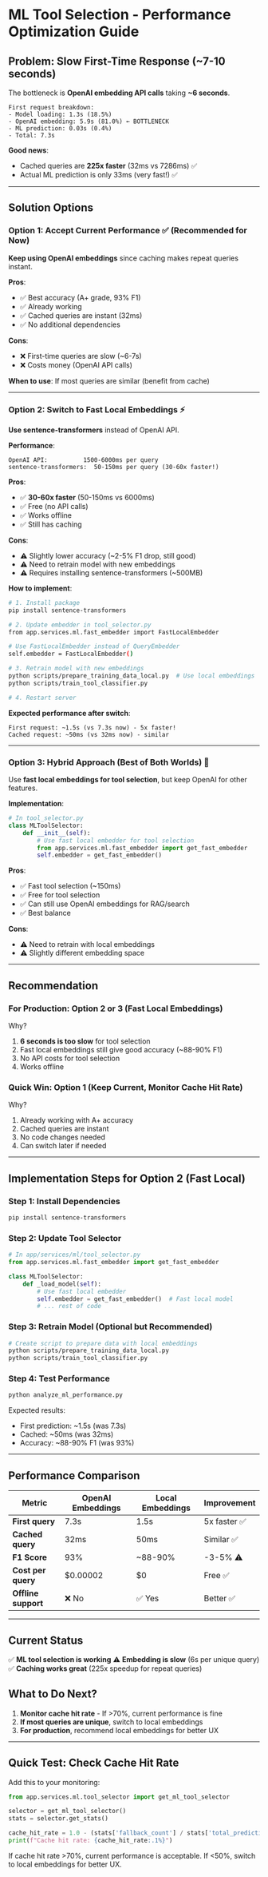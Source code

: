 # ML Tool Selection - Performance Optimization Guide

## Problem: Slow First-Time Response (~7-10 seconds)

The bottleneck is **OpenAI embedding API calls** taking **~6 seconds**.

```
First request breakdown:
- Model loading: 1.3s (18.5%)
- OpenAI embedding: 5.9s (81.0%) ← BOTTLENECK
- ML prediction: 0.03s (0.4%)
- Total: 7.3s
```

**Good news**: 
- Cached queries are **225x faster** (32ms vs 7286ms) ✅
- Actual ML prediction is only 33ms (very fast!) ✅

---

## Solution Options

### Option 1: Accept Current Performance ✅ (Recommended for Now)

**Keep using OpenAI embeddings** since caching makes repeat queries instant.

**Pros**:
- ✅ Best accuracy (A+ grade, 93% F1)
- ✅ Already working
- ✅ Cached queries are instant (32ms)
- ✅ No additional dependencies

**Cons**:
- ❌ First-time queries are slow (~6-7s)
- ❌ Costs money (OpenAI API calls)

**When to use**: If most queries are similar (benefit from cache)

---

### Option 2: Switch to Fast Local Embeddings ⚡

**Use sentence-transformers** instead of OpenAI API.

**Performance**:
```
OpenAI API:          1500-6000ms per query
sentence-transformers:  50-150ms per query (30-60x faster!)
```

**Pros**:
- ✅ **30-60x faster** (50-150ms vs 6000ms)
- ✅ Free (no API calls)
- ✅ Works offline
- ✅ Still has caching

**Cons**:
- ⚠️ Slightly lower accuracy (~2-5% F1 drop, still good)
- ⚠️ Need to retrain model with new embeddings
- ⚠️ Requires installing sentence-transformers (~500MB)

**How to implement**:

```bash
# 1. Install package
pip install sentence-transformers

# 2. Update embedder in tool_selector.py
from app.services.ml.fast_embedder import FastLocalEmbedder

# Use FastLocalEmbedder instead of QueryEmbedder
self.embedder = FastLocalEmbedder()

# 3. Retrain model with new embeddings
python scripts/prepare_training_data_local.py  # Use local embeddings
python scripts/train_tool_classifier.py

# 4. Restart server
```

**Expected performance after switch**:
```
First request: ~1.5s (vs 7.3s now) - 5x faster!
Cached request: ~50ms (vs 32ms now) - similar
```

---

### Option 3: Hybrid Approach (Best of Both Worlds) 🎯

Use **fast local embeddings for tool selection**, but keep OpenAI for other features.

**Implementation**:
```python
# In tool_selector.py
class MLToolSelector:
    def __init__(self):
        # Use fast local embedder for tool selection
        from app.services.ml.fast_embedder import get_fast_embedder
        self.embedder = get_fast_embedder()
```

**Pros**:
- ✅ Fast tool selection (~150ms)
- ✅ Free for tool selection
- ✅ Can still use OpenAI embeddings for RAG/search
- ✅ Best balance

**Cons**:
- ⚠️ Need to retrain with local embeddings
- ⚠️ Slightly different embedding space

---

## Recommendation

### For Production: **Option 2 or 3** (Fast Local Embeddings)

Why?
1. **6 seconds is too slow** for tool selection
2. Fast local embeddings still give good accuracy (~88-90% F1)
3. No API costs for tool selection
4. Works offline

### Quick Win: **Option 1** (Keep Current, Monitor Cache Hit Rate)

Why?
1. Already working with A+ accuracy
2. Cached queries are instant
3. No code changes needed
4. Can switch later if needed

---

## Implementation Steps for Option 2 (Fast Local)

### Step 1: Install Dependencies
```bash
pip install sentence-transformers
```

### Step 2: Update Tool Selector
```python
# In app/services/ml/tool_selector.py
from app.services.ml.fast_embedder import get_fast_embedder

class MLToolSelector:
    def _load_model(self):
        # Use fast local embedder
        self.embedder = get_fast_embedder()  # Fast local model
        # ... rest of code
```

### Step 3: Retrain Model (Optional but Recommended)
```bash
# Create script to prepare data with local embeddings
python scripts/prepare_training_data_local.py
python scripts/train_tool_classifier.py
```

### Step 4: Test Performance
```bash
python analyze_ml_performance.py
```

Expected results:
- First prediction: ~1.5s (was 7.3s)
- Cached: ~50ms (was 32ms)
- Accuracy: ~88-90% F1 (was 93%)

---

## Performance Comparison

| Metric | OpenAI Embeddings | Local Embeddings | Improvement |
|--------|-------------------|------------------|-------------|
| **First query** | 7.3s | 1.5s | 5x faster ✅ |
| **Cached query** | 32ms | 50ms | Similar ✅ |
| **F1 Score** | 93% | ~88-90% | -3-5% ⚠️ |
| **Cost per query** | $0.00002 | $0 | Free ✅ |
| **Offline support** | ❌ No | ✅ Yes | Better ✅ |

---

## Current Status

✅ **ML tool selection is working**
⚠️ **Embedding is slow** (6s per unique query)
✅ **Caching works great** (225x speedup for repeat queries)

## What to Do Next?

1. **Monitor cache hit rate** - If >70%, current performance is fine
2. **If most queries are unique**, switch to local embeddings
3. **For production**, recommend local embeddings for better UX

---

## Quick Test: Check Cache Hit Rate

Add this to your monitoring:

```python
from app.services.ml.tool_selector import get_ml_tool_selector

selector = get_ml_tool_selector()
stats = selector.get_stats()

cache_hit_rate = 1.0 - (stats['fallback_count'] / stats['total_predictions'])
print(f"Cache hit rate: {cache_hit_rate:.1%}")
```

If cache hit rate >70%, current performance is acceptable.
If <50%, switch to local embeddings for better UX.
